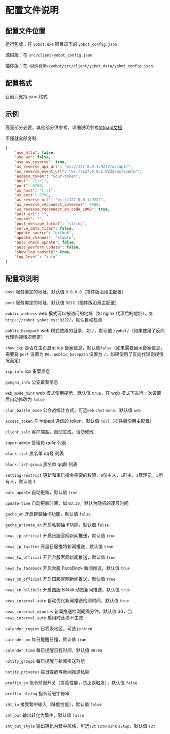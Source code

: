 # 配置文件说明

## 配置文件位置

运行包版：在 `yobot.exe` 同目录下的 `yobot_config.json`

源码版：在 `src/client/yobot_config.json`

插件版：在 `<插件目录>/yobot/src/client/yobot_data/yobot_config.json`

## 配置格式

目前只支持 json 格式

## 示例

高亮部分必要，其他部分供参考，详细说明参考[httpapi文档](https://cqhttp.cc/docs/#/Configuration)

不懂就全部复制

```json {2-7}
{
    "use_http": false,
    "use_ws": false,
    "use_ws_reverse": true,
    "ws_reverse_api_url": "ws://127.0.0.1:9222/ws/api/",
    "ws_reverse_event_url": "ws://127.0.0.1:9222/ws/event/",
    "access_token": "your-token",
    "host": "[::]",
    "port": 5700,
    "ws_host": "[::]",
    "ws_port": 6700,
    "ws_reverse_url": "ws://127.0.0.1:9222",
    "ws_reverse_reconnect_interval": 4000,
    "ws_reverse_reconnect_on_code_1000": true,
    "post_url": "",
    "secret": "",
    "post_message_format": "string",
    "serve_data_files": false,
    "update_source": "github",
    "update_channel": "stable",
    "auto_check_update": false,
    "auto_perform_update": false,
    "show_log_console": true,
    "log_level": "info"
}
```

## 配置项说明

`host` 服务绑定的地址，默认值 `0.0.0.0`（插件版沿用主配置）

`port` 服务绑定的地址，默认值 `9222`（插件版沿用主配置）

`public_address` web 模式可以被访问的地址（如 nginx 代理后的地址），如`https://robot.yobot.xyz:9222/`，默认自动检测

`public_basepath` web 模式使用的目录，如 `/`，默认值 `/yobot/`（如果使用了反向代理则视情况而定）

`show_icp` 是否在主页显示 icp 备案信息，默认值`false`（如果需要展示备案信息，需要将 `port` 设置为 `80`、`public_basepath` 设置为 `/`，如果使用了反向代理则视情况而定）

`icp_info` icp 备案信息

`gongan_info` 公安备案信息

`web_mode_hint` web 模式使用提示，默认值 `true`，在 web 模式下进行一次设置后自动修改为 `false`

`clan_battle_mode` 公会战统计方式，可选`web` `chat` `none`，默认值 `web`

`access_token` 与 httpapi 通信的 token，默认值 `null`（插件版沿用主配置）

`client_salt` 客户端盐，自动生成，请勿修改

`super-admin` 管理员 qq号 列表

`black-list` 黑名单 qq号 列表

`black-list-group` 黑名单 qq群 列表

`setting-restrict` 更新和重启指令需要的权限，`0`仅主人，`1`群主，`2`管理员，`3`所有人，默认值 `3`

`auto_update` 自动更新，默认值 `true`

`update-time` 自动更新时间，如 `03:30`，默认为随机的凌晨时间

`gacha_on` 开启群聊抽卡功能，默认值 `false`

`gacha_private_on` 开启私聊抽卡功能，默认值 `false`

`news_jp_official` 开启日服官网新闻推送，默认值 `true`

`news_jp_twitter` 开启日服推特新闻推送，默认值 `true`

`news_tw_official` 开启台服官网新闻推送，默认值 `true`

`news_tw_facebook` 开启台服 FaceBook 新闻推送，默认值 `true`

`news_cn_official` 开启国服官网新闻推送，默认值 `true`

`news_cn_bilibili` 开启国服 Bilibili 动态新闻推送，默认值 `true`

`news_interval_auto` 自动优化新闻推送检测时间，默认值 `true`

`news_interval_minutes` 新闻推送检测间隔分钟，默认值 30，当 `news_interval_auto` 启用时此项不生效

`calender_region` 日程表地区，可选`jp` `tw` `cn`

`calender_on` 每日提醒日程，默认值 `true`

`calender_time` 每日提醒日程时间，默认值 `08:00`

`notify_groups` 每日提醒与新闻推送群组

`notify_privates` 每日提醒与新闻推送私聊

`preffix_on` 指令前缀开关（提高性能，防止误触发），默认值 `false`

`preffix_string` 指令前缀字符串

`zht_in` 接受繁中输入（降低性能），默认值 `false`

`zht_out` 输出转化为繁中，默认值 `false`

`zht_out_style` 输出转化为繁中风格，可选`s2t` `s2tw` `s2hk` `s2twp`，默认值 `s2t`
